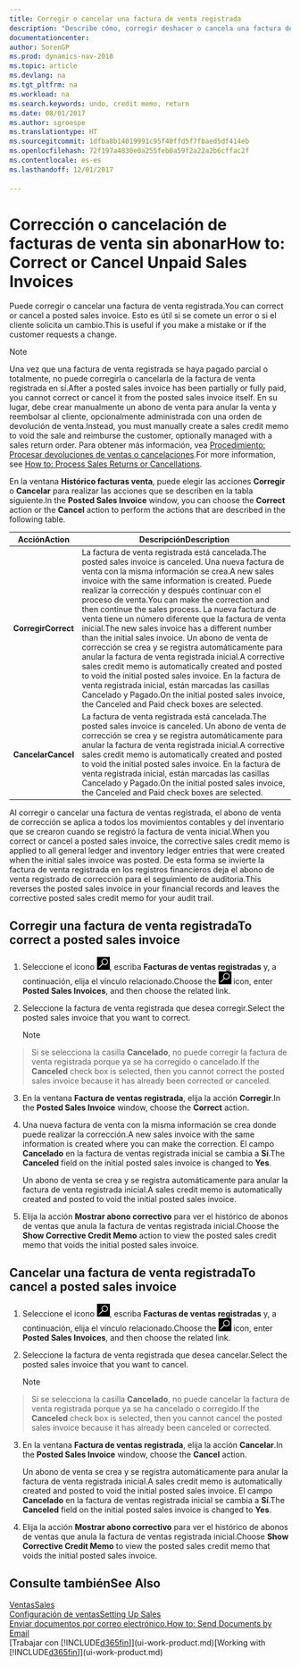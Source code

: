 ```yaml
---
title: Corregir o cancelar una factura de venta registrada
description: "Describe cómo, corregir deshacer o cancela una factura de venta registrada y aplicar un abono de venta."
documentationcenter: 
author: SorenGP
ms.prod: dynamics-nav-2018
ms.topic: article
ms.devlang: na
ms.tgt_pltfrm: na
ms.workload: na
ms.search.keywords: undo, credit memo, return
ms.date: 08/01/2017
ms.author: sgroespe
ms.translationtype: HT
ms.sourcegitcommit: 1dfba8b14019991c95f40ffd5f7fbaed5df414eb
ms.openlocfilehash: 72f197a4830e0a255feb0a59f2a22a2b6cffac2f
ms.contentlocale: es-es
ms.lasthandoff: 12/01/2017

---
```

# <a name="how-to-correct-or-cancel-unpaid-sales-invoices"></a><span data-ttu-id="61064-103">Corrección o cancelación de facturas de venta sin abonar</span><span class="sxs-lookup"><span data-stu-id="61064-103">How to: Correct or Cancel Unpaid Sales Invoices</span></span>
<span data-ttu-id="61064-104">Puede corregir o cancelar una factura de venta registrada.</span><span class="sxs-lookup"><span data-stu-id="61064-104">You can correct or cancel a posted sales invoice.</span></span> <span data-ttu-id="61064-105">Esto es útil si se comete un error o si el cliente solicita un cambio.</span><span class="sxs-lookup"><span data-stu-id="61064-105">This is useful if you make a mistake or if the customer requests a change.</span></span>

> [!NOTE]  
>   <span data-ttu-id="61064-106">Una vez que una factura de venta registrada se haya pagado parcial o totalmente, no puede corregirla o cancelarla de la factura de venta registrada en sí.</span><span class="sxs-lookup"><span data-stu-id="61064-106">After a posted sales invoice has been partially or fully paid, you cannot correct or cancel it from the posted sales invoice itself.</span></span> <span data-ttu-id="61064-107">En su lugar, debe crear manualmente un abono de venta para anular la venta y reembolsar al cliente, opcionalmente administrada con una orden de devolución de venta.</span><span class="sxs-lookup"><span data-stu-id="61064-107">Instead, you must manually create a sales credit memo to void the sale and reimburse the customer, optionally managed with a sales return order.</span></span> <span data-ttu-id="61064-108">Para obtener más información, vea [Procedimiento: Procesar devoluciones de ventas o cancelaciones](sales-how-process-sales-returns-cancellations.md).</span><span class="sxs-lookup"><span data-stu-id="61064-108">For more information, see [How to: Process Sales Returns or Cancellations](sales-how-process-sales-returns-cancellations.md).</span></span>

<span data-ttu-id="61064-109">En la ventana **Histórico facturas venta**, puede elegir las acciones **Corregir** o **Cancelar** para realizar las acciones que se describen en la tabla siguiente.</span><span class="sxs-lookup"><span data-stu-id="61064-109">In the **Posted Sales Invoice** window, you can choose the **Correct** action or the **Cancel** action to perform the actions that are described in the following table.</span></span>

| <span data-ttu-id="61064-110">Acción</span><span class="sxs-lookup"><span data-stu-id="61064-110">Action</span></span> | <span data-ttu-id="61064-111">Descripción</span><span class="sxs-lookup"><span data-stu-id="61064-111">Description</span></span> |
| --- | --- |
| <span data-ttu-id="61064-112">**Corregir**</span><span class="sxs-lookup"><span data-stu-id="61064-112">**Correct**</span></span> |<span data-ttu-id="61064-113">La factura de venta registrada está cancelada.</span><span class="sxs-lookup"><span data-stu-id="61064-113">The posted sales invoice is canceled.</span></span> <span data-ttu-id="61064-114">Una nueva factura de venta con la misma información se crea.</span><span class="sxs-lookup"><span data-stu-id="61064-114">A new sales invoice with the same information is created.</span></span> <span data-ttu-id="61064-115">Puede realizar la corrección y después continuar con el proceso de venta.</span><span class="sxs-lookup"><span data-stu-id="61064-115">You can make the correction and then continue the sales process.</span></span> <span data-ttu-id="61064-116">La nueva factura de venta tiene un número diferente que la factura de venta inicial.</span><span class="sxs-lookup"><span data-stu-id="61064-116">The new sales invoice has a different number than the initial sales invoice.</span></span> <span data-ttu-id="61064-117">Un abono de venta de corrección se crea y se registra automáticamente para anular la factura de venta registrada inicial.</span><span class="sxs-lookup"><span data-stu-id="61064-117">A corrective sales credit memo is automatically created and posted to void the initial posted sales invoice.</span></span> <span data-ttu-id="61064-118">En la factura de venta registrada inicial, están marcadas las casillas Cancelado y Pagado.</span><span class="sxs-lookup"><span data-stu-id="61064-118">On the initial posted sales invoice, the Canceled and Paid check boxes are selected.</span></span> |
| <span data-ttu-id="61064-119">**Cancelar**</span><span class="sxs-lookup"><span data-stu-id="61064-119">**Cancel**</span></span> |<span data-ttu-id="61064-120">La factura de venta registrada está cancelada.</span><span class="sxs-lookup"><span data-stu-id="61064-120">The posted sales invoice is canceled.</span></span> <span data-ttu-id="61064-121">Un abono de venta de corrección se crea y se registra automáticamente para anular la factura de venta registrada inicial.</span><span class="sxs-lookup"><span data-stu-id="61064-121">A corrective sales credit memo is automatically created and posted to void the initial posted sales invoice.</span></span> <span data-ttu-id="61064-122">En la factura de venta registrada inicial, están marcadas las casillas Cancelado y Pagado.</span><span class="sxs-lookup"><span data-stu-id="61064-122">On the initial posted sales invoice, the Canceled and Paid check boxes are selected.</span></span> |

<span data-ttu-id="61064-123">Al corregir o cancelar una factura de ventas registrada, el abono de venta de corrección se aplica a todos los movimientos contables y del inventario que se crearon cuando se registró la factura de venta inicial.</span><span class="sxs-lookup"><span data-stu-id="61064-123">When you correct or cancel a posted sales invoice, the corrective sales credit memo is applied to all general ledger and inventory ledger entries that were created when the initial sales invoice was posted.</span></span> <span data-ttu-id="61064-124">De esta forma se invierte la factura de venta registrada en los registros financieros deja el abono de venta registrado de corrección para el seguimiento de auditoria.</span><span class="sxs-lookup"><span data-stu-id="61064-124">This reverses the posted sales invoice in your financial records and leaves the corrective posted sales credit memo for your audit trail.</span></span>

## <a name="to-correct-a-posted-sales-invoice"></a><span data-ttu-id="61064-125">Corregir una factura de venta registrada</span><span class="sxs-lookup"><span data-stu-id="61064-125">To correct a posted sales invoice</span></span>
1. <span data-ttu-id="61064-126">Seleccione el icono ![Buscar página o informe](media/ui-search/search_small.png "icono Buscar página o informe"), escriba **Facturas de ventas registradas** y, a continuación, elija el vínculo relacionado.</span><span class="sxs-lookup"><span data-stu-id="61064-126">Choose the ![Search for Page or Report](media/ui-search/search_small.png "Search for Page or Report icon") icon, enter **Posted Sales Invoices**, and then choose the related link.</span></span>  
2. <span data-ttu-id="61064-127">Seleccione la factura de venta registrada que desea corregir.</span><span class="sxs-lookup"><span data-stu-id="61064-127">Select the posted sales invoice that you want to correct.</span></span>

    > [!NOTE]  
>   <span data-ttu-id="61064-128">Si se selecciona la casilla **Cancelado**, no puede corregir la factura de venta registrada porque ya se ha corregido o cancelado.</span><span class="sxs-lookup"><span data-stu-id="61064-128">If the **Canceled** check box is selected, then you cannot correct the posted sales invoice because it has already been corrected or canceled.</span></span>
3. <span data-ttu-id="61064-129">En la ventana **Factura de ventas registrada**, elija la acción **Corregir**.</span><span class="sxs-lookup"><span data-stu-id="61064-129">In the **Posted Sales Invoice** window, choose the **Correct** action.</span></span>  
4. <span data-ttu-id="61064-130">Una nueva factura de venta con la misma información se crea donde puede realizar la corrección.</span><span class="sxs-lookup"><span data-stu-id="61064-130">A new sales invoice with the same information is created where you can make the correction.</span></span> <span data-ttu-id="61064-131">El campo **Cancelado** en la factura de ventas registrada inicial se cambia a **Sí**.</span><span class="sxs-lookup"><span data-stu-id="61064-131">The **Canceled** field on the initial posted sales invoice is changed to **Yes**.</span></span>

    <span data-ttu-id="61064-132">Un abono de venta se crea y se registra automáticamente para anular la factura de venta registrada inicial.</span><span class="sxs-lookup"><span data-stu-id="61064-132">A sales credit memo is automatically created and posted to void the initial posted sales invoice.</span></span>
5. <span data-ttu-id="61064-133">Elija la acción **Mostrar abono correctivo** para ver el histórico de abonos de ventas que anula la factura de ventas registrada inicial.</span><span class="sxs-lookup"><span data-stu-id="61064-133">Choose the **Show Corrective Credit Memo** action to view the posted sales credit memo that voids the initial posted sales invoice.</span></span>

## <a name="to-cancel-a-posted-sales-invoice"></a><span data-ttu-id="61064-134">Cancelar una factura de venta registrada</span><span class="sxs-lookup"><span data-stu-id="61064-134">To cancel a posted sales invoice</span></span>
1. <span data-ttu-id="61064-135">Seleccione el icono ![Buscar página o informe](media/ui-search/search_small.png "icono Buscar página o informe"), escriba **Facturas de ventas registradas** y, a continuación, elija el vínculo relacionado.</span><span class="sxs-lookup"><span data-stu-id="61064-135">Choose the ![Search for Page or Report](media/ui-search/search_small.png "Search for Page or Report icon") icon, enter **Posted Sales Invoices**, and then choose the related link.</span></span>  
2. <span data-ttu-id="61064-136">Seleccione la factura de venta registrada que desea cancelar.</span><span class="sxs-lookup"><span data-stu-id="61064-136">Select the posted sales invoice that you want to cancel.</span></span>

    > [!NOTE]  
>   <span data-ttu-id="61064-137">Si se selecciona la casilla **Cancelado**, no puede cancelar la factura de venta registrada porque ya se ha cancelado o corregido.</span><span class="sxs-lookup"><span data-stu-id="61064-137">If the **Canceled** check box is selected, then you cannot cancel the posted sales invoice because it has already been canceled or corrected.</span></span>
3. <span data-ttu-id="61064-138">En la ventana **Factura de ventas registrada**, elija la acción **Cancelar**.</span><span class="sxs-lookup"><span data-stu-id="61064-138">In the **Posted Sales Invoice** window, choose the **Cancel** action.</span></span>

    <span data-ttu-id="61064-139">Un abono de venta se crea y se registra automáticamente para anular la factura de venta registrada inicial.</span><span class="sxs-lookup"><span data-stu-id="61064-139">A sales credit memo is automatically created and posted to void the initial posted sales invoice.</span></span> <span data-ttu-id="61064-140">El campo **Cancelado** en la factura de ventas registrada inicial se cambia a **Sí**.</span><span class="sxs-lookup"><span data-stu-id="61064-140">The **Canceled** field on the initial posted sales invoice is changed to **Yes**.</span></span>
4. <span data-ttu-id="61064-141">Elija la acción **Mostrar abono correctivo** para ver el histórico de abonos de ventas que anula la factura de ventas registrada inicial.</span><span class="sxs-lookup"><span data-stu-id="61064-141">Choose **Show Corrective Credit Memo** to view the posted sales credit memo that voids the initial posted sales invoice.</span></span>

## <a name="see-also"></a><span data-ttu-id="61064-142">Consulte también</span><span class="sxs-lookup"><span data-stu-id="61064-142">See Also</span></span>
[<span data-ttu-id="61064-143">Ventas</span><span class="sxs-lookup"><span data-stu-id="61064-143">Sales</span></span>](sales-manage-sales.md)  
[<span data-ttu-id="61064-144">Configuración de ventas</span><span class="sxs-lookup"><span data-stu-id="61064-144">Setting Up Sales</span></span>](sales-setup-sales.md)  
[<span data-ttu-id="61064-145">Enviar documentos por correo electrónico.</span><span class="sxs-lookup"><span data-stu-id="61064-145">How to: Send Documents by Email</span></span>](ui-how-send-documents-email.md)  
<span data-ttu-id="61064-146">[Trabajar con [!INCLUDE[d365fin](includes/d365fin_md.md)]](ui-work-product.md)</span><span class="sxs-lookup"><span data-stu-id="61064-146">[Working with [!INCLUDE[d365fin](includes/d365fin_md.md)]](ui-work-product.md)</span></span>

